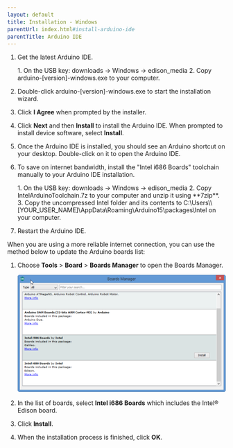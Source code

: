 ```yaml
---
layout: default
title: Installation - Windows
parentUrl: index.html#install-arduino-ide
parentTitle: Arduino IDE
---
```


1. Get the latest Arduino IDE.

    <div class="callout goto" markdown="1">
    1. On the USB key: <span class="icon folder">downloads</span> → <span class="icon folder">Windows</span> → <span class="icon folder">edison_media</span>
    2. Copy <span class="icon file">arduino-[version]-windows.exe</span> to your computer.
    </div>

2. Double-click <span class="icon file">arduino-[version]-windows.exe</span> to start the installation wizard.

3. Click **I Agree** when prompted by the installer.

4. Click **Next** and then **Install** to install the Arduino IDE.  When prompted to install device software, select **Install**.

5. Once the Arduino IDE is installed, you should see an Arduino shortcut on your desktop. Double-click on it to open the Arduino IDE.

6. To save on internet bandwidth, install the "Intel i686 Boards" toolchain manually to your Arduino IDE installation.

    <div class="callout goto" markdown="1">
    1. On the USB key: <span class="icon folder">downloads</span> → <span class="icon folder">Windows</span> → <span class="icon folder">edison_media</span>
    2. Copy <span class="icon file">IntelArduinoToolchain.7z</span> to your computer and unzip it using **7zip**.
    3. Copy the uncompressed <span class="icon folder">Intel</span> folder and its contents to <span class="icon folder">C:\Users\\[YOUR_USER_NAME]\AppData\Roaming\Arduino15\packages\Intel</span> on your computer.
    </div>

7. Restart the Arduino IDE.

<div class="callout info" markdown="1">
When you are using a more reliable internet connection, you can use the method below to update the Arduino boards list:

1. Choose **Tools** > **Board** > **Boards Manager** to open the Boards Manager.
  
    ![Boards Manager - Windows](images/BoardMan-Win.png)

2. In the list of boards, select **Intel i686 Boards** which includes the Intel® Edison board.

3. Click **Install**.

4. When the installation process is finished, click **OK**.
</div>

